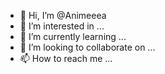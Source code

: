 - 👋 Hi, I’m @Animeeea
- 👀 I’m interested in ...
- 🌱 I’m currently learning ...
- 💞️ I’m looking to collaborate on ...
- 📫 How to reach me ...

<!---
Animeeea/Animeeea is a ✨ special ✨ repository because its `README.md` (this file) appears on your GitHub profile.
You can click the Preview link to take a look at your changes.
--->
